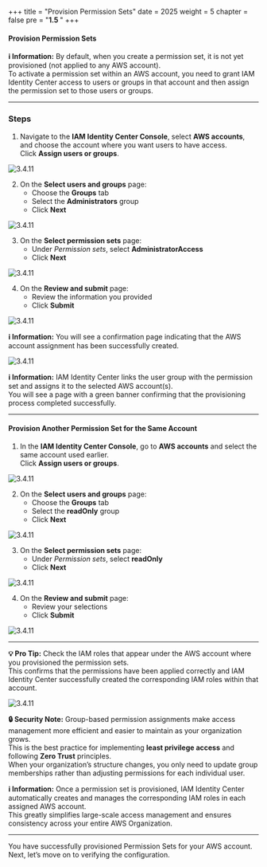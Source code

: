+++
title = "Provision Permission Sets"
date = 2025
weight = 5
chapter = false
pre = "<b>1.5 </b>"
+++

#### Provision Permission Sets

**ℹ️ Information:** By default, when you create a permission set, it is not yet provisioned (not applied to any AWS account).  
To activate a permission set within an AWS account, you need to grant IAM Identity Center access to users or groups in that account and then assign the permission set to those users or groups.

---

### Steps

1. Navigate to the **IAM Identity Center Console**, select **AWS accounts**, and choose the account where you want users to have access.  
Click **Assign users or groups**.

![3.4.11](/images/0001/image22.png)

2. On the **Select users and groups** page:  
   - Choose the **Groups** tab  
   - Select the **Administrators** group  
   - Click **Next**  

![3.4.11](/images/0001/image23.png)

3. On the **Select permission sets** page:  
   - Under *Permission sets*, select **AdministratorAccess**  
   - Click **Next**  

![3.4.11](/images/0001/image24.png)

4. On the **Review and submit** page:  
   - Review the information you provided  
   - Click **Submit**  

![3.4.11](/images/0001/image25.png)

**ℹ️ Information:** You will see a confirmation page indicating that the AWS account assignment has been successfully created.

![3.4.11](/images/0001/image266.png)

**ℹ️ Information:** IAM Identity Center links the user group with the permission set and assigns it to the selected AWS account(s).  
You will see a page with a green banner confirming that the provisioning process completed successfully.

---

#### Provision Another Permission Set for the Same Account

1. In the **IAM Identity Center Console**, go to **AWS accounts** and select the same account used earlier.  
Click **Assign users or groups**.

![3.4.11](/images/0001/image266.png)

2. On the **Select users and groups** page:  
   - Choose the **Groups** tab  
   - Select the **readOnly** group  
   - Click **Next**  

![3.4.11](/images/0001/image27.png)

3. On the **Select permission sets** page:  
   - Under *Permission sets*, select **readOnly**  
   - Click **Next**  

![3.4.11](/images/0001/image28.png)

4. On the **Review and submit** page:  
   - Review your selections  
   - Click **Submit**  

![3.4.11](/images/0001/image29.png)

---

**💡 Pro Tip:** Check the IAM roles that appear under the AWS account where you provisioned the permission sets.  
This confirms that the permissions have been applied correctly and IAM Identity Center successfully created the corresponding IAM roles within that account.

![3.4.11](/images/0001/image30.png)

**🔒 Security Note:** Group-based permission assignments make access management more efficient and easier to maintain as your organization grows.  
This is the best practice for implementing **least privilege access** and following **Zero Trust** principles.  
When your organization’s structure changes, you only need to update group memberships rather than adjusting permissions for each individual user.

**ℹ️ Information:** Once a permission set is provisioned, IAM Identity Center automatically creates and manages the corresponding IAM roles in each assigned AWS account.  
This greatly simplifies large-scale access management and ensures consistency across your entire AWS Organization.

---

You have successfully provisioned Permission Sets for your AWS account.  
Next, let’s move on to verifying the configuration.
